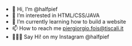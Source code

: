 - 👋 Hi, I’m @halfpief
- 👀 I’m interested in HTML/CSS/JAVA
- 🌱 I’m currently learning how to build a website
- 📫 How to reach me piergiorgio.fois@tiscali.it
- 🙋🏻‍♂️ Say Hi! on my Instagram @halfpief
<!---
halfpief/halfpief is a ✨ special ✨ repository because its `README.md` (this file) appears on your GitHub profile.
You can click the Preview link to take a look at your changes.
--->
